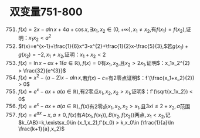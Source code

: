 # 双变量751-800
751. $f(x)=2x-a\ln x+4a+\cos x,\exists x_1,x_2\in (0,+\infty),x_1\neq x_2,$有$f(x_1)=f(x_2),$证明$：x_1x_2 < a^{2}$
752. $f(x)=e^{x-1}+\frac{1}{6}x^3-x^{2}+\frac{1}{2}x-\frac{5}{3},$若$g(x_1)+g(x_2)=-2,x_1\neq x_2,$证明$：x_1+x_2 < 2$
753. $f(x)=\ln x-ax+1(a\in \mathbb{R}),f(x)=0$有$x_1,x_2,$且$x_2 > 2x_1,$证明$：x_1x_2^{2} > \frac{32}{e^{3}}$
754. $f(x)=x^{2}-(a-2)x-a\ln x,$若$f(x)-c=$有$2$零点证明$：f'(\frac{x_1+x_2}{2}) > 0$
755. $f(x)=e^{x}-ax+a(a\in \mathbb{R}),$有$2$零点$x_1,x_2,x_2 > x_1,$证明$：f'(\sqrt{x_1x_2}) < 0$
756. $f(x)=e^{x}-ax+a(a\in \mathbb{R}),f(x)$有$2$零点$x_1,x_2,x_2 > x_1,$且$3xi\le 2+x_2,a$范围
757. $f(x)=e^{ax}-x,a\neq 0,f(x)$有$A(x_1,f(x_1)),B(x_2,f(x_2))$两点$,x_1 < x_2,$记$k_{AB}=k,\existsx_0\in (x_1,x_2),f'(x_0) > k,x_0\in (\frac{1}{a}\ln \frac{k+1}{a},x_2)$